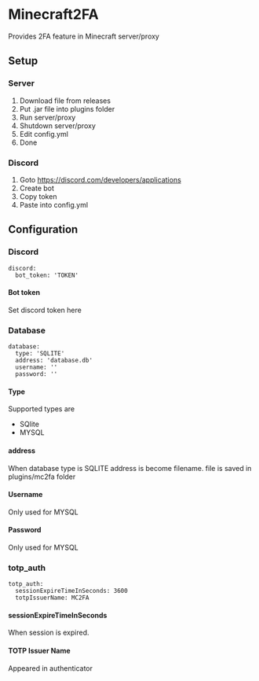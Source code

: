 # Minecraft2FA

Provides 2FA feature in Minecraft server/proxy


## Setup

### Server

1. Download file from releases
2. Put .jar file into plugins folder
3. Run server/proxy
4. Shutdown server/proxy
5. Edit config.yml
6. Done

### Discord

1. Goto https://discord.com/developers/applications
2. Create bot
3. Copy token
4. Paste into config.yml


## Configuration

### Discord

```
discord:
  bot_token: 'TOKEN'
```

#### Bot token

Set discord token here


### Database

```
database:
  type: 'SQLITE'
  address: 'database.db'
  username: ''
  password: ''
```

#### Type

Supported types are

- SQlite
- MYSQL

#### address

When database type is SQLITE address is become filename. file is saved in plugins/mc2fa folder

#### Username

Only used for MYSQL

#### Password

Only used for MYSQL

### totp_auth

```
totp_auth:
  sessionExpireTimeInSeconds: 3600
  totpIssuerName: MC2FA
```

#### sessionExpireTimeInSeconds

When session is expired.

#### TOTP Issuer Name

Appeared in authenticator